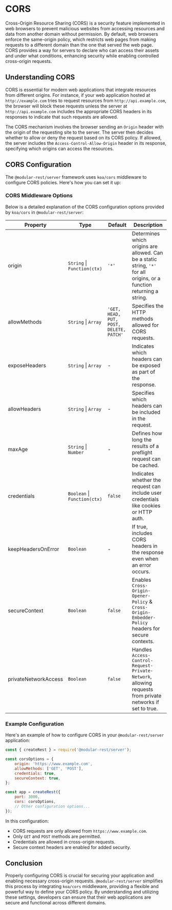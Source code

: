 # CORS

Cross-Origin Resource Sharing (CORS) is a security feature implemented in web browsers to prevent malicious websites from accessing resources and data from another domain without permission. By default, web browsers enforce the same-origin policy, which restricts web pages from making requests to a different domain than the one that served the web page. CORS provides a way for servers to declare who can access their assets and under what conditions, enhancing security while enabling controlled cross-origin requests.

## Understanding CORS

CORS is essential for modern web applications that integrate resources from different origins. For instance, if your web application hosted at `http://example.com` tries to request resources from `http://api.example.com`, the browser will block these requests unless the server at `http://api.example.com` includes the appropriate CORS headers in its responses to indicate that such requests are allowed.

The CORS mechanism involves the browser sending an `Origin` header with the origin of the requesting site to the server. The server then decides whether to allow or deny the request based on its CORS policy. If allowed, the server includes the `Access-Control-Allow-Origin` header in its response, specifying which origins can access the resources.

## CORS Configuration

The `@modular-rest/server` framework uses `koa/cors` middleware to configure CORS policies. Here's how you can set it up:

### CORS Middleware Options

Below is a detailed explanation of the CORS configuration options provided by `koa/cors` in `@modular-rest/server`:

| Property             | Type                         | Default                                 | Description                                                                                                            |
| -------------------- | ---------------------------- | --------------------------------------- | ---------------------------------------------------------------------------------------------------------------------- |
| origin               | `String` \| `Function(ctx)`  | `'*'`                                   | Determines which origins are allowed. Can be a static string, `'*'` for all origins, or a function returning a string. |
| allowMethods         | `String` \| `Array`          | `'GET, HEAD, PUT, POST, DELETE, PATCH'` | Specifies the HTTP methods allowed for CORS requests.                                                                  |
| exposeHeaders        | `String` \| `Array`          | -                                       | Indicates which headers can be exposed as part of the response.                                                        |
| allowHeaders         | `String` \| `Array`          | -                                       | Specifies which headers can be included in the request.                                                                |
| maxAge               | `String` \| `Number`         | -                                       | Defines how long the results of a preflight request can be cached.                                                     |
| credentials          | `Boolean` \| `Function(ctx)` | `false`                                 | Indicates whether the request can include user credentials like cookies or HTTP auth.                                  |
| keepHeadersOnError   | `Boolean`                    | -                                       | If true, includes CORS headers in the response even when an error occurs.                                              |
| secureContext        | `Boolean`                    | `false`                                 | Enables `Cross-Origin-Opener-Policy` & `Cross-Origin-Embedder-Policy` headers for secure contexts.                     |
| privateNetworkAccess | `Boolean`                    | `false`                                 | Handles `Access-Control-Request-Private-Network`, allowing requests from private networks if set to true.              |

### Example Configuration

Here's an example of how to configure CORS in your `@modular-rest/server` application:

```javascript
const { createRest } = require('@modular-rest/server');

const corsOptions = {
    origin: 'https://www.example.com',
    allowMethods: ['GET', 'POST'],
    credentials: true,
    secureContext: true,
};

const app = createRest({
    port: 3000,
    cors: corsOptions,
    // Other configuration options...
});
```

In this configuration:
- CORS requests are only allowed from `https://www.example.com`.
- Only `GET` and `POST` methods are permitted.
- Credentials are allowed in cross-origin requests.
- Secure context headers are enabled for added security.

## Conclusion

Properly configuring CORS is crucial for securing your application and enabling necessary cross-origin requests. `@modular-rest/server` simplifies this process by integrating `koa/cors` middleware, providing a flexible and powerful way to define your CORS policy. By understanding and utilizing these settings, developers can ensure that their web applications are secure and functional across different domains.